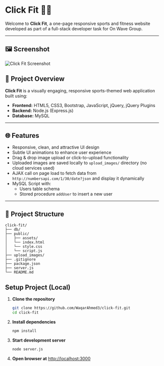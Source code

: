 # Click Fit 🏋️‍♂️

Welcome to **Click Fit**, a one-page responsive sports and fitness website developed as part of a full-stack developer task for On Wave Group.

---

## 🖼️ Screenshot

![Click Fit Screenshot](public/assets/screenshot.png)

## 🚀 Project Overview

**Click Fit** is a visually engaging, responsive sports-themed web application built using:

- **Frontend:** HTML5, CSS3, Bootstrap, JavaScript, jQuery, jQuery Plugins
- **Backend:** Node.js (Express.js)
- **Database:** MySQL

---

## 🌐 Features

- Responsive, clean, and attractive UI design
- Subtle UI animations to enhance user experience
- Drag & drop image upload or click-to-upload functionality
- Uploaded images are saved locally to `upload_images/` directory (no cloud services used)
- AJAX call on page load to fetch data from `http://numbersapi.com/1/30/date?json` and display it dynamically
- MySQL Script with:
  - Users table schema
  - Stored procedure `addUser` to insert a new user

---

## 📁 Project Structure

```
click-fit/
├── db/
├── public/
│   ├── assets/
│   └── index.html
│   └── style.css
│   └── script.js
├── upload_images/
├── .gitignore
├── package.json
├── server.js
└── README.md
```

## Setup Project (Local)

1. **Clone the repository**

   ```bash
   git clone https://github.com/WaqarAhmed3/click-fit.git
   cd click-fit
   ```

2. **Install dependencies**

   ```bash
   npm install
   ```

3. **Start development server**

   ```bash
   node server.js
   ```

4. **Open browser at** [http://localhost:3000](http://localhost:3000)
